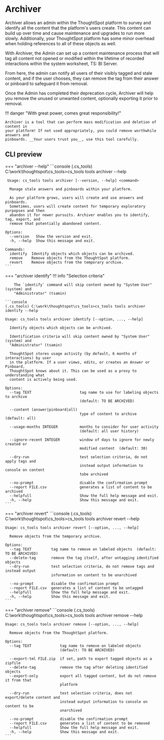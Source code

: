 # Archiver

Archiver allows an admin within the ThoughtSpot platform to survey and identify all the
content that the platform's users create. This content can build up over time and cause
maintenance and upgrades to run more slowly. Additionally, your ThoughtSpot platform has
some minor overhead when holding references to all of these objects as well.

With Archiver, the Admin can set up a content maintenance process that will tag all
content not opened or modified within the lifetime of recorded interactions within the 
system worksheet, TS: BI Server.

From here, the admin can notify all users of their visibly tagged and stale content, and
if the user chooses, they can remove the tag from their answer or pinboard to safeguard
it from removal.

Once the Admin has completed their deprecation cycle, Archiver will help you remove the
unused or unwanted content, optionally exporting it prior to removal.

!!! danger "With great power, comes great responsibility!"

    Archiver is a tool that can perform mass modification and deletion of content in
    your platform! If not used appropriately, you could remove worthwhile answers and
    pinboards. __Your users trust you__, use this tool carefully.


## CLI preview

=== "archiver --help"
    ```console
    (.cs_tools) C:\work\thoughtspot\cs_tools>cs_tools tools archiver --help

     Usage: cs_tools tools archiver [--version, --help] <command>

      Manage stale answers and pinboards within your platform.

      As your platform grows, users will create and use answers and pinboards.
      Sometimes, users will create content for temporary exploratory purpopses and then
      abandon it for newer pursuits. Archiver enables you to identify, tag, export, and
      remove that potentially abandoned content.

    Options:
      --version   Show the version and exit.
      -h, --help  Show this message and exit.

    Commands:
      identify  Identify objects which objects can be archived.
      remove    Remove objects from the ThoughtSpot platform.
      revert    Remove objects from the temporary archive.
    ```

=== "archiver identify"
    !!! info "Selection criteria"

        The `identify` command will skip content owned by "System User" (system) and
        "Administrator" (tsamin)

    ```console
    (.cs_tools) C:\work\thoughtspot\cs_tools>cs_tools tools archiver identify --help

    Usage: cs_tools tools archiver identify [--option, ..., --help]

      Identify objects which objects can be archived.

      Identification criteria will skip content owned by "System User" (system) and
      "Administrator" (tsamin)

      ThoughtSpot stores usage activity (by default, 6 months of interactions) by user
      in the platform. If a user views, edits, or creates an Answer or Pinboard,
      ThoughtSpot knows about it. This can be used as a proxy to understanding what
      content is actively being used.

    Options:
      --tag TEXT                      tag name to use for labeling objects to archive
                                      (default: TO BE ARCHIVED)

      --content (answer|pinboard|all)
                                      type of content to archive  (default: all)

      --usage-months INTEGER          months to consider for user activity
                                      (default: all user history)
      
      --ignore-recent INTEGER         window of days to ignore for newly created or
                                      modified content  (default: 30)

      --dry-run                       test selection criteria, do not apply tags and
                                      instead output information to console on content
                                      tobe archived
                                      
      --no-prompt                     disable the confirmation prompt
      --report FILE.csv               generates a list of content to be archived
      --helpfull                      Show the full help message and exit.
      -h, --help                      Show this message and exit.
    ```

=== "archiver revert"
    ```console
    (.cs_tools) C:\work\thoughtspot\cs_tools>cs_tools tools archiver revert --help

    Usage: cs_tools tools archiver revert [--option, ..., --help]

      Remove objects from the temporary archive.

    Options:
      --tag TEXT         tag name to remove on labeled objects  (default: TO BE ARCHIVED)
      --delete-tag       remove the tag itself, after untagging identified objects
      --dry-run          test selection criteria, do not remove tags and instead output
                         information on content to be unarchived

      --no-prompt        disable the confirmation prompt
      --report FILE.csv  generates a list of content to be untagged
      --helpfull         Show the full help message and exit.
      -h, --help         Show this message and exit.
    ```

=== "archiver remove"
    ```console
    (.cs_tools) C:\work\thoughtspot\cs_tools>cs_tools tools archiver remove --help

    Usage: cs_tools tools archiver remove [--option, ..., --help]

      Remove objects from the ThoughtSpot platform.

    Options:
      --tag TEXT             tag name to remove on labeled objects
                             (default: TO BE ARCHIVED)

      --export-tml FILE.zip  if set, path to export tagged objects as a zipfile
      --delete-tag           remove the tag after deleting identified objects
      --export-only          export all tagged content, but do not remove it from that
                             platform

      --dry-run              test selection criteria, does not export/delete content and
                             instead output information to console on content to be
                             unarchived

      --no-prompt            disable the confirmation prompt
      --report FILE.csv      generates a list of content to be removed
      --helpfull             Show the full help message and exit.
      -h, --help             Show this message and exit.
    ```
